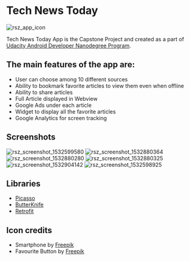 # Tech News Today

![rsz_app_icon](https://user-images.githubusercontent.com/16197563/43371167-09233522-9395-11e8-9c55-ced271816240.png)

Tech News Today App is the Capstone Project and created as a part of [Udacity Android Developer Nanodegree Program](https://www.udacity.com/course/android-developer-nanodegree-by-google--nd801).

## The main features of the app are:
* User can choose among 10 different sources
* Ability to bookmark favorite articles to view them even when offline 
* Ability to share articles
* Full Article displayed in Webview
* Google Ads under each article
* Widget to display all the favorite articles
* Google Analytics for screen tracking  

## Screenshots
![rsz_screenshot_1532599580](https://user-images.githubusercontent.com/16197563/43371235-5051a8ec-9396-11e8-8af7-ab5ce6de4e53.png) ![rsz_screenshot_1532880364](https://user-images.githubusercontent.com/16197563/43371239-5d0f0598-9396-11e8-87ce-0423908f1944.png) ![rsz_screenshot_1532880280](https://user-images.githubusercontent.com/16197563/43371247-8cec5db0-9396-11e8-9c48-fd94a4b0fb24.png)
![rsz_screenshot_1532880325](https://user-images.githubusercontent.com/16197563/43371261-c1ddf45c-9396-11e8-94ba-3f6c72d9bd0d.png) ![rsz_screenshot_1532904142](https://user-images.githubusercontent.com/16197563/43371404-f51251bc-9399-11e8-8e88-686ba8c750c2.png) ![rsz_screenshot_1532598925](https://user-images.githubusercontent.com/16197563/43371408-0bc01b06-939a-11e8-8094-2ead0d1e6c65.png)


## Libraries
* [Picasso](https://github.com/square/picasso)
* [ButterKnife](https://github.com/JakeWharton/butterknife)
* [Retrofit](https://github.com/square/retrofit)

## Icon credits
* Smartphone by [Freepik](https://www.flaticon.com/authors/freepik)
* Favourite Button by [Freepik](https://www.flaticon.com/authors/freepik)
